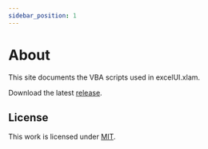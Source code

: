 ```yaml
---
sidebar_position: 1
---
```

# About

This site documents the VBA scripts used in excelUI.xlam.  

Download the latest [release](https://github.com/therepos/msexcel/releases/excelUI/latest/download/excelUI.zip). 

## License

This work is licensed under [MIT](https://choosealicense.com/licenses/mit/). 

